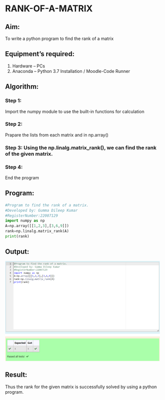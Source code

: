 # RANK-OF-A-MATRIX
## Aim:
To write a python program to find the rank of a matrix
## Equipment’s required:
1. 	Hardware – PCs
2. 	Anaconda – Python 3.7 Installation / Moodle-Code Runner
## Algorithm:
### Step 1:
Import the numpy module to use the built-in functions for calculation 
### Step 2:
Prapare the lists from each matrix and in np.array() 
### Step 3: Using the np.linalg.matrix_rank(), we can find the rank of the given matrix.
### Step 4:
End the program 
## Program:
```python
#Program to find the rank of a matrix.
#Developed by: Gumma Dileep Kumar
#RegisterNumber:22007129
import numpy as np
A=np.array([[1,2,3],[3,6,9]])
rank=np.linalg.matrix_rank(A)
print(rank)
```
## Output:
![MODEL](/rank_of_matxix_output.png)
## Result:
Thus the rank for the given matrix is successfully solved by  using a python program.

